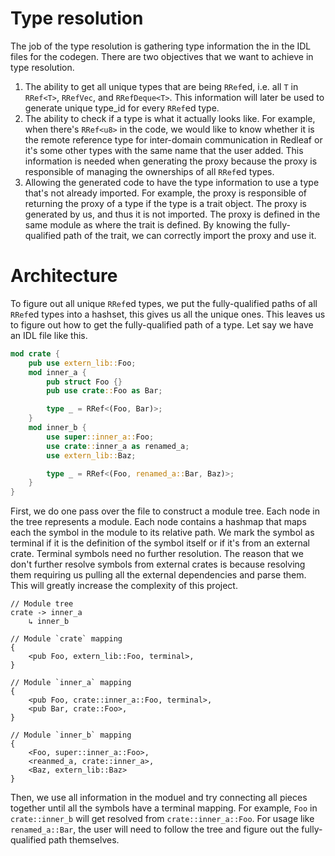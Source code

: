 # Type resolution
The job of the type resolution is gathering type information the in the IDL files for the codegen.
There are two objectives that we want to achieve in type resolution.
1.  The ability to get all unique types that are being `RRef`ed, i.e. all `T` in `RRef<T>`,
    `RRefVec`, and `RRefDeque<T>`. This information will later be used to generate unique type_id
    for every `RRef`ed type.
1.  The ability to check if a type is what it actually looks like. For example, when there's 
    `RRef<u8>` in the code, we would like to know whether it is the remote reference type for
    inter-domain communication in Redleaf or it's some other types with the same name that the user
    added. This information is needed when generating the proxy because the proxy is responsible of
    managing the ownerships of all `RRef`ed types.
1.  Allowing the generated code to have the type information to use a type that's not already
    imported. For example, the proxy is responsible of returning the proxy of a type if the type
    is a trait object. The proxy is generated by us, and thus it is not imported. The proxy is
    defined in the same module as where the trait is defined. By knowing the fully-qualified path
    of the trait, we can correctly import the proxy and use it.


# Architecture
To figure out all unique `RRef`ed types, we put the fully-qualified paths of all `RRef`ed types
into a hashset, this gives us all the unique ones. This leaves us to figure out how to get the
fully-qualified path of a type. Let say we have an IDL file like this.

```rust
mod crate {
    pub use extern_lib::Foo;
    mod inner_a {
        pub struct Foo {}
        pub use crate::Foo as Bar;

        type _ = RRef<(Foo, Bar)>;
    }
    mod inner_b {
        use super::inner_a::Foo;
        use crate::inner_a as renamed_a;
        use extern_lib::Baz;

        type _ = RRef<(Foo, renamed_a::Bar, Baz)>;
    }
}
```

First, we do one pass over the file to construct a module tree. Each node in the tree represents a
module. Each node contains a hashmap that maps each the symbol in the module to its relative path.
We mark the symbol as terminal if it is the definition of the symbol itself or if it's from an
external crate. Terminal symbols need no further resolution. The reason that we don't further
resolve symbols from external crates is because resolving them requiring us pulling all the external
dependencies and parse them. This will greatly increase the complexity of this project. 

```
// Module tree
crate -> inner_a
    ↳ inner_b 

// Module `crate` mapping
{
    <pub Foo, extern_lib::Foo, terminal>,
}

// Module `inner_a` mapping
{
    <pub Foo, crate::inner_a::Foo, terminal>,
    <pub Bar, crate::Foo>,
}

// Module `inner_b` mapping
{
    <Foo, super::inner_a::Foo>,
    <reanmed_a, crate::inner_a>,
    <Baz, extern_lib::Baz>
}
```

Then, we use all information in the moduel and try connecting all pieces together until all the
symbols have a terminal mapping. For example, `Foo` in `crate::inner_b` will get resolved from
`crate::inner_a::Foo`. For usage like `renamed_a::Bar`, the user will need to follow the tree and
figure out the fully-qualified path themselves.

